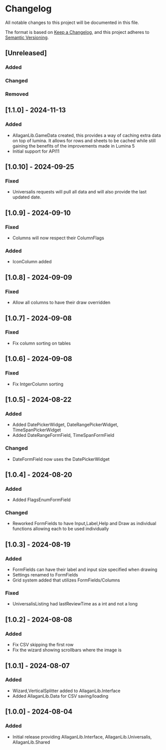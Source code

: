 # Changelog

All notable changes to this project will be documented in this file.

The format is based on [Keep a Changelog](https://keepachangelog.com/en/1.1.0/),
and this project adheres to [Semantic Versioning](https://semver.org/spec/v2.0.0.html).

## [Unreleased]

### Added

### Changed

### Removed

## [1.1.0] - 2024-11-13

### Added

- AllaganLib.GameData created, this provides a way of caching extra data on top of lumina. It allows for rows and sheets to be cached while still gaining the benefits of the improvements made in Lumina 5
- Initial support for API11

## [1.0.10] - 2024-09-25

### Fixed

- Universalis requests will pull all data and will also provide the last updated date.

## [1.0.9] - 2024-09-10

### Fixed

- Columns will now respect their ColumnFlags

### Added

- IconColumn added

## [1.0.8] - 2024-09-09

### Fixed

- Allow all columns to have their draw overridden

## [1.0.7] - 2024-09-08

### Fixed

- Fix column sorting on tables

## [1.0.6] - 2024-09-08

### Fixed

- Fix IntgerColumn sorting 

## [1.0.5] - 2024-08-22

### Added

- Added DatePickerWidget, DateRangePickerWidget, TimeSpanPickerWidget
- Added DateRangeFormField, TimeSpanFormField

### Changed

- DateFormField now uses the DatePickerWidget

## [1.0.4] - 2024-08-20

### Added

- Added FlagsEnumFormField

### Changed

- Reworked FormFields to have Input,Label,Help and Draw as individual functions allowing each to be used individually


## [1.0.3] - 2024-08-19

### Added

- FormFields can have their label and input size specified when drawing
- Settings renamed to FormFields
- Grid system added that utilizes FormFields/Columns

### Fixed

- UniversalisListing had lastReviewTime as a int and not a long


## [1.0.2] - 2024-08-08

### Added

- Fix CSV skipping the first row
- Fix the wizard showing scrollbars where the image is

## [1.0.1] - 2024-08-07

### Added

- Wizard,VerticalSplitter added to AllaganLib.Interface
- Added AllaganLib.Data for CSV saving/loading

## [1.0.0] - 2024-08-04

### Added

- Initial release providing AllaganLib.Interface, AllaganLib.Universalis, AllaganLib.Shared

